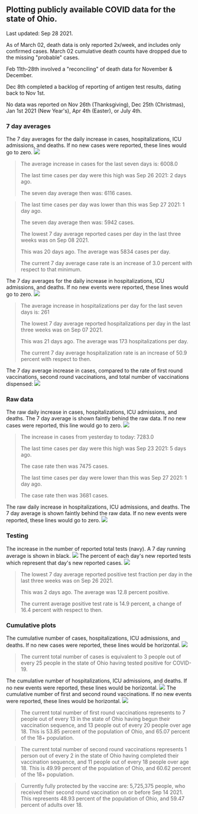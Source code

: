 ## Plotting publicly available COVID data for the state of Ohio. 

Last updated: Sep 28 2021. 

As of March 02, death data is only reported 2x/week, and includes only confirmed cases. March 02 cumulative death counts have dropped due to the missing "probable" cases.

Feb 11th-28th involved a "reconciling" of death data for November & December.

Dec 8th completed a backlog of reporting of antigen test results, dating back to Nov 1st.

No data was reported on Nov 26th (Thanksgiving), Dec 25th (Christmas), Jan 1st 2021 (New Year's), Apr 4th (Easter), or July 4th.
### 7 day averages
The 7 day averages for the daily increase in cases, hospitalizations, ICU admissions, and deaths. If no new cases were reported, these lines would go to zero.
![](7dayaverage_cases.png)

>The average increase in cases for the last seven days is: 6008.0
>
>The last time cases per day were this high was Sep 26 2021: 2 days ago.
>
>The seven day average then was: 6116 cases.

>
>The last time cases per day was lower than this was Sep 27 2021: 1 day ago.
>
>The seven day average then was: 5942 cases.
>
>The lowest 7 day average reported cases per day in the last three weeks was on Sep 08 2021.
>
>This was 20 days ago. The average was 5834 cases per day.
>
>The current 7 day average case rate is an increase of 3.0 percent with respect to that minimum.

The 7 day averages for the daily increase in hospitalizations, ICU admissions, and deaths. If no new events were reported, these lines would go to zero.
![](7dayaverage_hospital.png)

>The average increase in hospitalizations per day for the last seven days is: 261
>
>The lowest 7 day average reported hospitalizations per day in the last three weeks was on Sep 07 2021.
>
>This was 21 days ago. The average was 173 hospitalizations per day.
>
>The current 7 day average hospitalization rate is an increase of 50.9 percent with respect to then.

The 7 day average increase in cases, compared to the rate of first round vaccinations, second round vaccinations, and total number of vaccinations dispensed:
![](DailyVaccinationsCases.png)

### Raw data
The raw daily increase in cases, hospitalizations, ICU admissions, and deaths. The 7 day average is shown faintly behind the raw data. If no new cases were reported, this line would go to zero.
![](DailyCases.png)

>The increase in cases from yesterday to today: 7283.0 
>
>The last time cases per day were this high was Sep 23 2021: 5 days ago. 
>
>The case rate then was 7475 cases.
>
>The last time cases per day were lower than this was Sep 27 2021: 1 day ago. 
>
>The case rate then was 3681 cases.

The raw daily increase in hospitalizations, ICU admissions, and deaths. The 7 day average is shown faintly behind the raw data. If no new events were reported, these lines would go to zero.
![](DailyHospitalizations.png)

### Testing

The increase in the number of reported total tests (navy). A 7 day running average is shown in black.
![](DailyTests.png)
The percent of each day's new reported tests which represent that day's new reported cases.
![](percentpositive_tests.png)

>The lowest 7 day average reported positive test fraction per day in the last three weeks was on Sep 26 2021.
>
>This was 2 days ago. The average was 12.8 percent positive. 
>
>The current average positive test rate is 14.9 percent, a change of 16.4 percent with respect to then. 

### Cumulative plots
The cumulative number of cases, hospitalizations, ICU admissions, and deaths. If no new cases were reported, these lines would be horizontal.
![](Cases.png)

>The current total number of cases is equivalent to 3 people out of every 25 people in the state of Ohio having tested positive for COVID-19.

The cumulative number of hospitalizations, ICU admissions, and deaths. If no new events were reported, these lines would be horizontal.
![](Hospitalizations.png)
The cumulative number of first and second round vaccinations. If no new events were reported, these lines would be horizontal.
![](Vaccinations.png)

>The current total number of first round vaccinations represents to 7 people out of every 13 in the state of Ohio having begun their vaccination sequence, and 13 people out of every 20 people over age 18.
 >This is 53.85 percent of the population of Ohio, and 65.07 percent of the 18+ population.

>The current total number of second round vaccinations represents 1 person out of every 2 in the state of Ohio having completed their vaccination sequence, and 11 people out of every 18 people over age 18. 
>This is 49.99 percent of the population of Ohio, and 60.62 percent of the 18+ population.

>Currently fully protected by the vaccine are: 5,725,375 people, who received their second round vaccination on or before Sep 14 2021.
>This represents 48.93 percent of the population of Ohio, and 59.47 percent of adults over 18.

